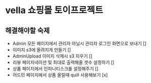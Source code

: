 # vella 쇼핑몰 토이프로젝트

## 해결해야할 숙제

- Admin 모든 페이지에서 관리자 아닐시 관리자 로그인 화면으로 보내기 []
- 이미지 s3에 올려지게 만들기 []
- AdminUpload 이미지 삭제시 s3 지우기 []
- 리뷰 페이지네이션 및 최대로 출력해줄 갯수 설정하기 []
- 상품 페이지에서 인피니티스크롤 설정해주기 []
- 어드민 페이지에서 상품 올릴때 quill 사용해보기 [x]